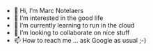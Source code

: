 - 👋 Hi, I’m Marc Notelaers
- 👀 I’m interested in the good life
- 🌱 I’m currently learning to run in the cloud
- 💞️ I’m looking to collaborate on nice stuff
- 📫 How to reach me ... ask Google as usual ;-)

